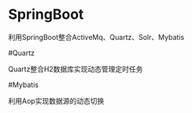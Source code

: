 # SpringBoot
利用SpringBoot整合ActiveMq、Quartz、Solr、Mybatis

#Quartz

Quartz整合H2数据库实现动态管理定时任务

#Mybatis

利用Aop实现数据源的动态切换
